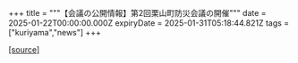 +++
title = """【会議の公開情報】第2回栗山町防災会議の開催"""
date = 2025-01-22T00:00:00.000Z
expiryDate = 2025-01-31T05:18:44.821Z
tags = ["kuriyama","news"]
+++


[[source]](https://www.town.kuriyama.hokkaido.jp/soshiki/28/30064.html)
